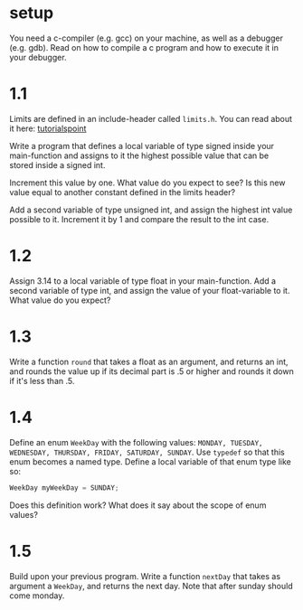 # setup
You need a c-compiler (e.g. gcc) on your machine,
as well as a debugger (e.g. gdb).
Read on how to compile a c program and how to execute it in your debugger.

# 1.1
Limits are defined in an include-header called `limits.h`.
You can read about it here: [tutorialspoint](https://www.tutorialspoint.com/c_standard_library/limits_h.htm)

Write a program that defines a local variable of type signed inside your main-function and assigns to it the highest possible value that can be stored inside a signed int.

Increment this value by one. What value do you expect to see?
Is this new value equal to another constant defined in the limits header?

Add a second variable of type unsigned int, and assign the highest int value possible to it. Increment it by 1 and compare the result to the int case.

# 1.2
Assign 3.14 to a local variable of type float in your main-function.
Add a second variable of type int, and assign the value of your float-variable to it. What value do you expect?

# 1.3
Write a function `round` that takes a float as an argument,
and returns an int, and rounds the value up if its decimal part
is .5 or higher and rounds it down if it's less than .5.

# 1.4
Define an enum `WeekDay` with the following values:
`MONDAY, TUESDAY, WEDNESDAY, THURSDAY, FRIDAY, SATURDAY, SUNDAY`.
Use `typedef` so that this enum becomes a named type.
Define a local variable of that enum type like so:
```c
WeekDay myWeekDay = SUNDAY;
```
Does this definition work? What does it say about the scope of enum values?

# 1.5
Build upon your previous program.
Write a function `nextDay` that takes as argument a `WeekDay`, 
and returns the next day. Note that after sunday should come monday.